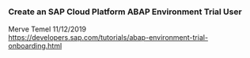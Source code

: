 # 

### Create an SAP Cloud Platform ABAP Environment Trial User
Merve Temel 11/12/2019   
https://developers.sap.com/tutorials/abap-environment-trial-onboarding.html    
